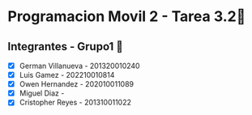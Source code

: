 # Programacion Movil 2 - Tarea 3.2📱

## Integrantes - Grupo1 📱

- [x] German Villanueva - 201320010240 
- [x] Luis  Gamez - 202210010814
- [x] Owen Hernandez - 202010011089
- [x] Miguel Diaz - 
- [x] Cristopher  Reyes - 201310011022
<br><br>
